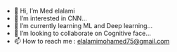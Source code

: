- 👋 Hi, I’m Med elalami
- 👀 I’m interested in CNN...
- 🌱 I’m currently learning ML and Deep learning...
- 💞️ I’m looking to collaborate on Cognitive face...
- 📫 How to reach me : elalamimohamed75@gmail.com

<!---
Melalami1975/Melalami1975 is a ✨ special ✨ repository because its `README.md` (this file) appears on your GitHub profile.
You can click the Preview link to take a look at your changes.
--->
